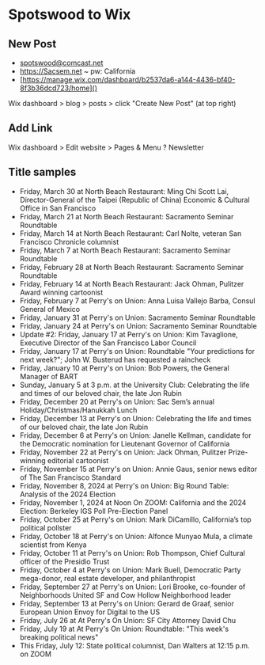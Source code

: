 # Spotswood to Wix

## New Post

* spotswood@comcast.net
* https://Sacsem.net ~ pw: California
* [https://manage.wix.com/dashboard/b2537da6-a144-4436-bf40-8f3b36dcd723/home]()

Wix dashboard > blog > posts > click "Create New Post" (at top right)

## Add Link

Wix dashboard > Edit website > Pages & Menu ? Newsletter

## Title samples

* Friday, March 30 at North Beach Restaurant: Ming Chi Scott Lai, Director-General of the Taipei (Republic of China) Economic & Cultural Office in San Francisco
* Friday, March 21 at North Beach Restaurant: Sacramento Seminar Roundtable
* Friday, March 14 at North Beach Restaurant: Carl Nolte, veteran San Francisco Chronicle columnist
* Friday, March 7 at North Beach Restaurant: Sacramento Seminar Roundtable
* Friday, February 28 at North Beach Restaurant: Sacramento Seminar Roundtable
* Friday, February 14 at North Beach Restaurant: Jack Ohman, Pulitzer Award winning cartoonist
* Friday, February 7 at Perry's on Union: Anna Luisa Vallejo Barba, Consul General of Mexico
* Friday, January 31 at Perry's on Union: Sacramento Seminar Roundtable
* Friday, January 24 at Perry's on Union: Sacramento Seminar Roundtable
* Update #2: Friday, January 17 at Perry's on Union: Kim Tavaglione, Executive Director of the San Francisco Labor Council
* Friday, January 17 at Perry's on Union: Roundtable "Your predictions for next week?"; John W. Busterud has requested a raincheck
* Friday, January 10 at Perry's on Union: Bob Powers, the General Manager of BART
* Sunday, January 5 at 3 p.m. at the University Club: Celebrating the life and times of our beloved chair, the late Jon Rubin
* Friday, December 20 at Perry's on Union: Sac Sem’s annual Holiday/Christmas/Hanukkah Lunch
* Friday, December 13 at Perry's on Union: Celebrating the life and times of our beloved chair, the late Jon Rubin
* Friday, December 6 at Perry's on Union: Janelle Kellman, candidate for the Democratic nomination for Lieutenant Governor of California
* Friday, November 22 at Perry's on Union: Jack Ohman, Pulitzer Prize-winning editorial cartoonist
* Friday, November 15 at Perry's on Union: Annie Gaus, senior news editor of The San Francisco Standard
* Friday, November 8, 2024 at Perry's on Union: Big Round Table: Analysis of the 2024 Election
* Friday, November 1, 2024 at Noon On ZOOM: California and the 2024 Election: Berkeley IGS Poll Pre-Election Panel
* Friday, October 25 at Perry's on Union: Mark DiCamillo, California’s top political pollster
* Friday, October 18 at Perry's on Union: Alfonce Munyao Mula, a climate scientist from Kenya
* Friday, October 11 at Perry's on Union: Rob Thompson, Chief Cultural officer of the Presidio Trust
* Friday, October 4 at Perry's on Union: Mark Buell, Democratic Party mega-donor, real estate developer, and philanthropist
* Friday, September 27 at Perry's on Union: Lori Brooke, co-founder of Neighborhoods United SF and Cow Hollow Neighborhood leader
* Friday, September 13 at Perry's on Union: Gerard de Graaf, senior European Union Envoy for Digital to the US
* Friday, July 26 at At Perry's On Union: SF City Attorney David Chu
* Friday, July 19 at At Perry's On Union: Roundtable: "This week's breaking political news"
* This Friday, July 12: State political columnist, Dan Walters at 12:15 p.m. on ZOOM
